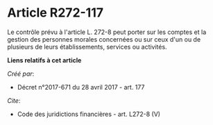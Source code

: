 # Article R272-117

Le contrôle prévu à l'article L. 272-8 peut porter sur les comptes et la gestion des personnes morales concernées ou sur ceux
d'un ou de plusieurs de leurs établissements, services ou activités.

**Liens relatifs à cet article**

_Créé par_:

  - Décret n°2017-671 du 28 avril 2017 - art. 177

_Cite_:

  - Code des juridictions financières - art. L272-8 (V)

